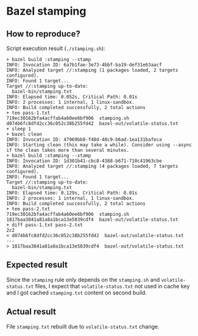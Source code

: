 # Bazel stamping

## How to reproduce?

Script execution result (`./stamping.sh`):

```
+ bazel build :stamping --stamp
INFO: Invocation ID: 6a7b1fae-3e73-4bbf-ba19-def31e63aacf
INFO: Analyzed target //:stamping (1 packages loaded, 2 targets configured).
INFO: Found 1 target...
Target //:stamping up-to-date:
  bazel-bin/stamping.txt
INFO: Elapsed time: 0.052s, Critical Path: 0.01s
INFO: 2 processes: 1 internal, 1 linux-sandbox.
INFO: Build completed successfully, 2 total actions
+ tee pass-1.txt
719ec30162bfa4acffab4a60ee6bf906  stamping.sh
d074b6fc8dfd2cc36c052c38b255fd42  bazel-out/volatile-status.txt
+ sleep 1
+ bazel clean
INFO: Invocation ID: 47969bb8-f48d-48c9-b6ad-1ea131bafeca
INFO: Starting clean (this may take a while). Consider using --async if the clean takes more than several minutes.
+ bazel build :stamping --stamp
INFO: Invocation ID: 1d301b41-cbc8-4388-b671-710c41963cbe
INFO: Analyzed target //:stamping (4 packages loaded, 7 targets configured).
INFO: Found 1 target...
Target //:stamping up-to-date:
  bazel-bin/stamping.txt
INFO: Elapsed time: 0.129s, Critical Path: 0.01s
INFO: 2 processes: 1 internal, 1 linux-sandbox.
INFO: Build completed successfully, 2 total actions
+ tee pass-2.txt
719ec30162bfa4acffab4a60ee6bf906  stamping.sh
1817baa3841a81a8a1bca13e5839cdf4  bazel-out/volatile-status.txt
+ diff pass-1.txt pass-2.txt
2c2
< d074b6fc8dfd2cc36c052c38b255fd42  bazel-out/volatile-status.txt
---
> 1817baa3841a81a8a1bca13e5839cdf4  bazel-out/volatile-status.txt
```

## Expected result

Since the `stamping` rule only depends on the `stamping.sh` and `volatile-status.txt` files, I expect
that `volatile-status.txt` not used in cache key and I got cached `stamping.txt` content on second build.

## Actual result

File `stamping.txt` rebuilt due to `volatile-status.txt` change.
